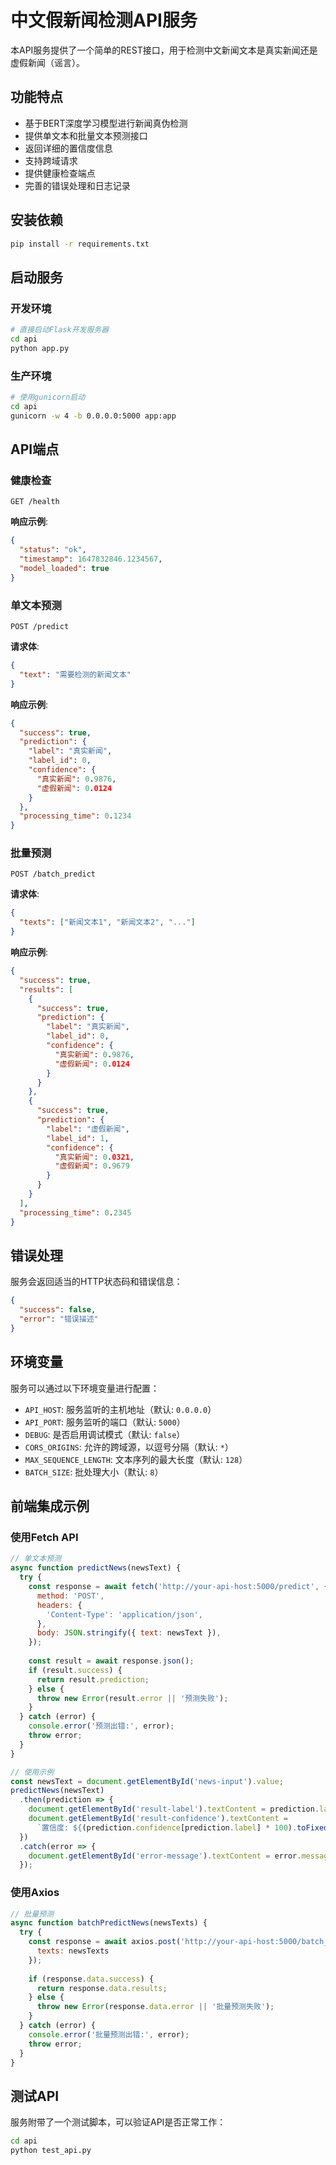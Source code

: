 # 中文假新闻检测API服务

本API服务提供了一个简单的REST接口，用于检测中文新闻文本是真实新闻还是虚假新闻（谣言）。

## 功能特点

- 基于BERT深度学习模型进行新闻真伪检测
- 提供单文本和批量文本预测接口
- 返回详细的置信度信息
- 支持跨域请求
- 提供健康检查端点
- 完善的错误处理和日志记录

## 安装依赖

```bash
pip install -r requirements.txt
```

## 启动服务

### 开发环境

```bash
# 直接启动Flask开发服务器
cd api
python app.py
```

### 生产环境

```bash
# 使用gunicorn启动
cd api
gunicorn -w 4 -b 0.0.0.0:5000 app:app
```

## API端点

### 健康检查

```
GET /health
```

**响应示例**:

```json
{
  "status": "ok",
  "timestamp": 1647832846.1234567,
  "model_loaded": true
}
```

### 单文本预测

```
POST /predict
```

**请求体**:

```json
{
  "text": "需要检测的新闻文本"
}
```

**响应示例**:

```json
{
  "success": true,
  "prediction": {
    "label": "真实新闻",
    "label_id": 0,
    "confidence": {
      "真实新闻": 0.9876,
      "虚假新闻": 0.0124
    }
  },
  "processing_time": 0.1234
}
```

### 批量预测

```
POST /batch_predict
```

**请求体**:

```json
{
  "texts": ["新闻文本1", "新闻文本2", "..."]
}
```

**响应示例**:

```json
{
  "success": true,
  "results": [
    {
      "success": true,
      "prediction": {
        "label": "真实新闻",
        "label_id": 0,
        "confidence": {
          "真实新闻": 0.9876,
          "虚假新闻": 0.0124
        }
      }
    },
    {
      "success": true,
      "prediction": {
        "label": "虚假新闻",
        "label_id": 1,
        "confidence": {
          "真实新闻": 0.0321,
          "虚假新闻": 0.9679
        }
      }
    }
  ],
  "processing_time": 0.2345
}
```

## 错误处理

服务会返回适当的HTTP状态码和错误信息：

```json
{
  "success": false,
  "error": "错误描述"
}
```

## 环境变量

服务可以通过以下环境变量进行配置：

- `API_HOST`: 服务监听的主机地址（默认: `0.0.0.0`）
- `API_PORT`: 服务监听的端口（默认: `5000`）
- `DEBUG`: 是否启用调试模式（默认: `false`）
- `CORS_ORIGINS`: 允许的跨域源，以逗号分隔（默认: `*`）
- `MAX_SEQUENCE_LENGTH`: 文本序列的最大长度（默认: `128`）
- `BATCH_SIZE`: 批处理大小（默认: `8`）

## 前端集成示例

### 使用Fetch API

```javascript
// 单文本预测
async function predictNews(newsText) {
  try {
    const response = await fetch('http://your-api-host:5000/predict', {
      method: 'POST',
      headers: {
        'Content-Type': 'application/json',
      },
      body: JSON.stringify({ text: newsText }),
    });
    
    const result = await response.json();
    if (result.success) {
      return result.prediction;
    } else {
      throw new Error(result.error || '预测失败');
    }
  } catch (error) {
    console.error('预测出错:', error);
    throw error;
  }
}

// 使用示例
const newsText = document.getElementById('news-input').value;
predictNews(newsText)
  .then(prediction => {
    document.getElementById('result-label').textContent = prediction.label;
    document.getElementById('result-confidence').textContent = 
      `置信度: ${(prediction.confidence[prediction.label] * 100).toFixed(2)}%`;
  })
  .catch(error => {
    document.getElementById('error-message').textContent = error.message;
  });
```

### 使用Axios

```javascript
// 批量预测
async function batchPredictNews(newsTexts) {
  try {
    const response = await axios.post('http://your-api-host:5000/batch_predict', {
      texts: newsTexts
    });
    
    if (response.data.success) {
      return response.data.results;
    } else {
      throw new Error(response.data.error || '批量预测失败');
    }
  } catch (error) {
    console.error('批量预测出错:', error);
    throw error;
  }
}
```

## 测试API

服务附带了一个测试脚本，可以验证API是否正常工作：

```bash
cd api
python test_api.py
``` 